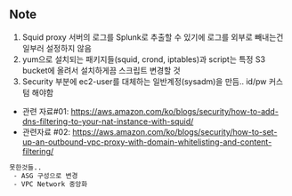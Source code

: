 ## Note 

1. Squid proxy 서버의 로그를 Splunk로 추출할 수 있기에 로그를 외부로 빼내는건 일부러 설정하지 않음
2. yum으로 설치되는 패키지들(squid, crond, iptables)과 script는 특정 S3 bucket에 올려서 설치하게끔 스크립트 변경할 것 
3. Security 부분에 ec2-user를 대체하는 일반계정(sysadm)을 만듬.. id/pw 커스텀 해야함 

 - 관련 자료#01: https://aws.amazon.com/ko/blogs/security/how-to-add-dns-filtering-to-your-nat-instance-with-squid/
 - 관련자료 #02: https://aws.amazon.com/ko/blogs/security/how-to-set-up-an-outbound-vpc-proxy-with-domain-whitelisting-and-content-filtering/


```bash
못한것들.. 
 - ASG 구성으로 변경 
 - VPC Network 중앙화 
```
